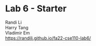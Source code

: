 # Lab 6 - Starter
Randi Li  
Harry Tang  
Vladimir Em  
https://randili.github.io/fa22-cse110-lab6/
